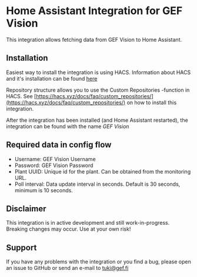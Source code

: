 # Home Assistant Integration for GEF Vision

This integration allows fetching data from GEF Vision to Home Assistant.

## Installation
Easiest way to install the integration is using HACS. Information about HACS and it's installation can be found [here](https://hacs.xyz/)

Repository structure allows you to use the Custom Repositories -function in HACS. See [https://hacs.xyz/docs/faq/custom_repositories/](https://hacs.xyz/docs/faq/custom_repositories/) on how to install this integration.

After the integration has been installed (and Home Assistant restarted), the integration can be found with the name *GEF Vision*

## Required data in config flow
- Username: GEF Vision Username
- Password: GEF Vision Password
- Plant UUID: Unique id for the plant. Can be obtained from the monitoring URL.
- Poll interval: Data update interval in seconds. Default is 30 seconds, minimum is 10 seconds.

## Disclaimer
This integration is in active development and still work-in-progress. Breaking changes may occur. Use at your own risk!

## Support
If you have any problems with the integration or you find a bug, please open an issue to GitHub or send an e-mail to [tuki@gef.fi](tuki@gef.fi)
